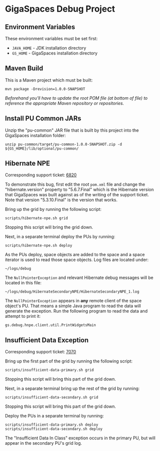 # GigaSpaces Debug Project


## Environment Variables
These environment variables must be set first:
* `JAVA_HOME` - JDK installation directory
* `GS_HOME` - GigaSpaces installation directory


## Maven Build
This is a Maven project which must be built:

```
mvn package -Drevision=1.0.0-SNAPSHOT

```
*Beforehand you'll have to update the root POM file (at bottom of file) to reference the appropriate Maven repository or repositories.*


## Install PU Common JARs
Unzip the "pu-common" JAR file that is built by this project into the GigaSpaces installation folder:

```
unzip pu-common/target/pu-common-1.0.0-SNAPSHOT.zip -d ${GS_HOME}/lib/optional/pu-common/

```


## Hibernate NPE
Corresponding support ticket: [6820](https://support2.gigaspaces.com/support/tickets/6820)

To demonstrate this bug, first edit the root `pom.xml` file and change the "hibernate.version" property to "5.6.7.Final" which is the Hibernate version that GigaSpaces was built against as of the writing of the support ticket.  Note that version "5.3.10.Final" is the version that works.

Bring up the grid by running the following script:

```
scripts/hibernate-npe.sh grid

```
Stopping this script will bring the grid down.

Next, in a separate terminal deploy the PUs by running:

```
scripts/hibernate-npe.sh deploy

```

As the PUs deploy, space objects are added to the space and a space iterator is used to read those space objects.  Log files are located under:

```
~/logs/debug

```

The `NullPointerException` and relevant Hibernate debug messages will be located in this file:

```
~/logs/debug/HibernateSecondaryNPE/HibernateSecondaryNPE_1.log

```

The `NullPointerException` appears in **any** remote client of the space object's PU.  That means a simple Java program to read the data will generate the exception.  Run the following program to read the data and attempt to print it:

```
gs.debug.hnpe.client.util.PrintWidgetsMain

```


## Insufficient Data Exception
Corresponding support ticket: [7070](https://support2.gigaspaces.com/support/tickets/7070)

Bring up the first part of the grid by running the following script:

```
scripts/insufficient-data-primary.sh grid

```
Stopping this script will bring this part of the grid down.

Next, in a separate terminal bring up the rest of the grid by running:

```
scripts/insufficient-data-secondary.sh grid

```
Stopping this script will bring this part of the grid down.

Deploy the PUs in a separate terminal by running:

```
scripts/insufficient-data-primary.sh deploy
scripts/insufficient-data-secondary.sh deploy

```

The "Insufficient Data In Class" exception occurs in the primary PU, but will appear in the secondary PU's grid log.